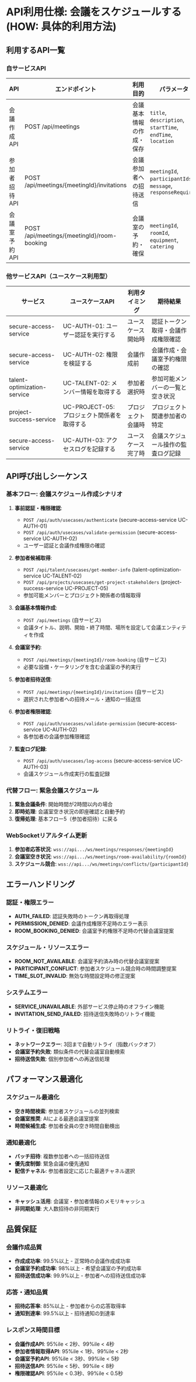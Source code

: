 # API利用仕様: 会議をスケジュールする (HOW: 具体的利用方法)

<!--
🎯 このファイルはIssue #146 API仕様WHAT/HOW分離統一化の一環で作成されました
📋 「HOW（どう使うか）」を定義します
👥 対象読者: 実装エンジニア
🔗 配置場所: usecases/schedule-meeting/api-usage.md

💡 「WHAT（何ができるか）」は以下で定義:
📄 サービス仕様: services/collaboration-facilitation-service/api/api-specification.md
👥 対象読者: API設計者・サービス連携者
🛠️ テンプレート: templates/dx-api-specification.md
-->

## 利用するAPI一覧

### 自サービスAPI
| API | エンドポイント | 利用目的 | パラメータ |
|-----|---------------|----------|-----------|
| 会議作成API | POST /api/meetings | 会議基本情報の作成・保存 | `title`, `description`, `startTime`, `endTime`, `location` |
| 参加者招待API | POST /api/meetings/{meetingId}/invitations | 会議参加者への招待送信 | `meetingId`, `participantIds`, `message`, `responseRequired` |
| 会議室予約API | POST /api/meetings/{meetingId}/room-booking | 会議室の予約・確保 | `meetingId`, `roomId`, `equipment`, `catering` |

### 他サービスAPI（ユースケース利用型）
| サービス | ユースケースAPI | 利用タイミング | 期待結果 |
|---------|-----------------|---------------|----------|
| secure-access-service | UC-AUTH-01: ユーザー認証を実行する | ユースケース開始時 | 認証トークン取得・会議作成権限確認 |
| secure-access-service | UC-AUTH-02: 権限を検証する | 会議作成前 | 会議作成・会議室予約権限の確認 |
| talent-optimization-service | UC-TALENT-02: メンバー情報を取得する | 参加者選択時 | 参加可能メンバーの一覧と空き状況 |
| project-success-service | UC-PROJECT-05: プロジェクト関係者を取得する | プロジェクト会議時 | プロジェクト関連参加者の特定 |
| secure-access-service | UC-AUTH-03: アクセスログを記録する | ユースケース完了時 | 会議スケジュール操作の監査ログ記録 |

## API呼び出しシーケンス

### 基本フロー: 会議スケジュール作成シナリオ

1. **事前認証・権限確認**:
   - `POST /api/auth/usecases/authenticate` (secure-access-service UC-AUTH-01)
   - `POST /api/auth/usecases/validate-permission` (secure-access-service UC-AUTH-02)
   - ユーザー認証と会議作成権限の確認

2. **参加者候補取得**:
   - `POST /api/talent/usecases/get-member-info` (talent-optimization-service UC-TALENT-02)
   - `POST /api/projects/usecases/get-project-stakeholders` (project-success-service UC-PROJECT-05)
   - 参加可能メンバーとプロジェクト関係者の情報取得

3. **会議基本情報作成**:
   - `POST /api/meetings` (自サービス)
   - 会議タイトル、説明、開始・終了時間、場所を設定して会議エンティティを作成

4. **会議室予約**:
   - `POST /api/meetings/{meetingId}/room-booking` (自サービス)
   - 必要な設備・ケータリングを含む会議室の予約実行

5. **参加者招待送信**:
   - `POST /api/meetings/{meetingId}/invitations` (自サービス)
   - 選択された参加者への招待メール・通知の一括送信

6. **参加者権限確認**:
   - `POST /api/auth/usecases/validate-permission` (secure-access-service UC-AUTH-02)
   - 各参加者の会議参加権限確認

7. **監査ログ記録**:
   - `POST /api/auth/usecases/log-access` (secure-access-service UC-AUTH-03)
   - 会議スケジュール作成実行の監査記録

### 代替フロー: 緊急会議スケジュール

1. **緊急会議条件**: 開始時間が2時間以内の場合
2. **即時処理**: 会議室空き状況の即座確認と自動予約
3. **復帰処理**: 基本フロー5（参加者招待）に戻る

### WebSocketリアルタイム更新

1. **参加者応答状況**: `wss://api.../ws/meetings/responses/{meetingId}`
2. **会議室空き状況**: `wss://api.../ws/meetings/room-availability/{roomId}`
3. **スケジュール競合**: `wss://api.../ws/meetings/conflicts/{participantId}`

## エラーハンドリング

### 認証・権限エラー
- **AUTH_FAILED**: 認証失敗時のトークン再取得処理
- **PERMISSION_DENIED**: 会議作成権限不足時のエラー表示
- **ROOM_BOOKING_DENIED**: 会議室予約権限不足時の代替会議室提案

### スケジュール・リソースエラー
- **ROOM_NOT_AVAILABLE**: 会議室予約済み時の代替会議室提案
- **PARTICIPANT_CONFLICT**: 参加者スケジュール競合時の時間調整提案
- **TIME_SLOT_INVALID**: 無効な時間設定時の修正提案

### システムエラー
- **SERVICE_UNAVAILABLE**: 外部サービス停止時のオフライン機能
- **INVITATION_SEND_FAILED**: 招待送信失敗時のリトライ機能

### リトライ・復旧戦略
- **ネットワークエラー**: 3回まで自動リトライ（指数バックオフ）
- **会議室予約失敗**: 類似条件の代替会議室自動検索
- **招待送信失敗**: 個別参加者への再送信処理

## パフォーマンス最適化

### スケジュール最適化
- **空き時間検索**: 参加者スケジュールの並列検索
- **会議室推奨**: AIによる最適会議室提案
- **時間候補生成**: 参加者全員の空き時間自動検出

### 通知最適化
- **バッチ招待**: 複数参加者への一括招待送信
- **優先度制御**: 緊急会議の優先通知
- **配信チャネル**: 参加者設定に応じた最適チャネル選択

### リソース最適化
- **キャッシュ活用**: 会議室・参加者情報のメモリキャッシュ
- **非同期処理**: 大人数招待の非同期実行

## 品質保証

### 会議作成品質
- **作成成功率**: 99.5%以上 - 正常時の会議作成成功率
- **会議室予約成功率**: 98%以上 - 希望会議室の予約成功率
- **招待送信成功率**: 99.9%以上 - 参加者への招待送信成功率

### 応答・通知品質
- **招待応答率**: 85%以上 - 参加者からの応答取得率
- **通知到達率**: 99.5%以上 - 招待通知の到達率

### レスポンス時間目標
- **会議作成API**: 95%ile < 2秒、99%ile < 4秒
- **参加者情報取得API**: 95%ile < 1秒、99%ile < 2秒
- **会議室予約API**: 95%ile < 3秒、99%ile < 5秒
- **招待送信API**: 95%ile < 5秒、99%ile < 8秒
- **権限確認API**: 95%ile < 0.3秒、99%ile < 0.5秒